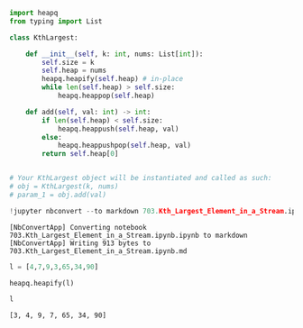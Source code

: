 

```python
import heapq
from typing import List
```


```python
class KthLargest:

    def __init__(self, k: int, nums: List[int]):
        self.size = k
        self.heap = nums
        heapq.heapify(self.heap) # in-place
        while len(self.heap) > self.size:
            heapq.heappop(self.heap)

    def add(self, val: int) -> int:
        if len(self.heap) < self.size:
            heapq.heappush(self.heap, val)
        else:
            heapq.heappushpop(self.heap, val)
        return self.heap[0]


# Your KthLargest object will be instantiated and called as such:
# obj = KthLargest(k, nums)
# param_1 = obj.add(val)
```


```python
!jupyter nbconvert --to markdown 703.Kth_Largest_Element_in_a_Stream.ipynb
```

    [NbConvertApp] Converting notebook 703.Kth_Largest_Element_in_a_Stream.ipynb.ipynb to markdown
    [NbConvertApp] Writing 913 bytes to 703.Kth_Largest_Element_in_a_Stream.ipynb.md



```python
l = [4,7,9,3,65,34,90]
```


```python
heapq.heapify(l)
```


```python
l
```




    [3, 4, 9, 7, 65, 34, 90]


